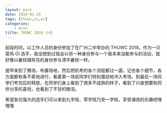 ```yaml
---
layout: post
date: 2019-01-25
tags: [thuwc,oi,wc]
categories:
    - misc
title: THUWC 2019 小记
---
```


前段时间，以工作人员的身份参加了在广州二中举办的 THUWC 2019。作为一只菜鸡 OI 选手，我没想到过我会以另一种身份参与一个我本来没能参与的活动，就好像以暑校辅导员的身份参与清华暑校一样。

提早来到了赛场，布置场地，然后把机考的各个流程都过一遍，记住各个细节，各方面都有条不紊地进行，看着第一场前同学们特别激动地冲入考场，到最后一场同学们考完后的释放，在同学们身上看到了很多不成熟的样子，看到了兴奋想要和同伴分享的喜悦，也看到了不甘的眼泪。

希望各位强大的选手们可以来到九字班、零字班乃至一字班，享受课改的乐趣吧嘿嘿嘿